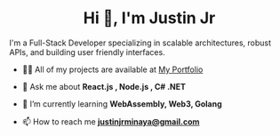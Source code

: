 <h1 align="center">Hi 👋, I'm Justin Jr</h1>
<p>I'm a Full-Stack Developer specializing in scalable architectures, robust APIs, and building user friendly interfaces.</p>

- 👨‍💻 All of my projects are available at [My Portfolio](https://justinjrdev.com/)

- 💬 Ask me about **React.js , Node.js , C# .NET**

- 🌱 I’m currently learning **WebAssembly, Web3, Golang**

- 📫 How to reach me **justinjrminaya@gmail.com**
